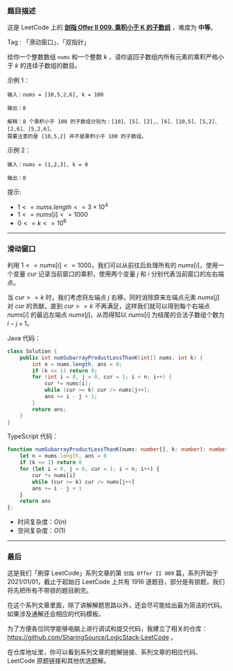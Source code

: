 ### 题目描述

这是 LeetCode 上的 **[剑指 Offer II 009. 乘积小于 K 的子数组](https://leetcode.cn/problems/ZVAVXX/solution/by-ac_oier-lop5/)** ，难度为 **中等**。

Tag : 「滑动窗口」、「双指针」



给你一个整数数组 `nums` 和一个整数 $k$ ，请你返回子数组内所有元素的乘积严格小于 $k$ 的连续子数组的数目。

示例 1：
```
输入：nums = [10,5,2,6], k = 100

输出：8

解释：8 个乘积小于 100 的子数组分别为：[10]、[5]、[2],、[6]、[10,5]、[5,2]、[2,6]、[5,2,6]。
需要注意的是 [10,5,2] 并不是乘积小于 100 的子数组。
```
示例 2：
```
输入：nums = [1,2,3], k = 0

输出：0
```

提示: 
* $1 <= nums.length <= 3 \times 10^4$
* $1 <= nums[i] <= 1000$
* $0 <= k <= 10^6$

---

### 滑动窗口

利用 $1 <= nums[i] <= 1000$，我们可以从前往后处理所有的 $nums[i]$，使用一个变量 $cur$ 记录当前窗口的乘积，使用两个变量 $j$ 和 $i$ 分别代表当前窗口的左右端点。

当 $cur >= k$ 时，我们考虑将左端点 $j$ 右移，同时消除原来左端点元素 $nums[j]$ 对 $cur$ 的贡献，直到 $cur >= k$ 不再满足，这样我们就可以得到每个右端点 $nums[i]$ 的最远左端点 $nums[j]$，从而得知以 $nums[i]$ 为结尾的合法子数组个数为 $i - j + 1$。

Java 代码：
```Java 
class Solution {
    public int numSubarrayProductLessThanK(int[] nums, int k) {
        int n = nums.length, ans = 0;
        if (k <= 1) return 0;
        for (int i = 0, j = 0, cur = 1; i < n; i++) {
            cur *= nums[i];
            while (cur >= k) cur /= nums[j++];
            ans += i - j + 1;
        }
        return ans;
    }
}
```
TypeScript 代码：
```TypeScript
function numSubarrayProductLessThanK(nums: number[], k: number): number {
    let n = nums.length, ans = 0
    if (k <= 1) return 0
    for (let i = 0, j = 0, cur = 1; i < n; i++) {
        cur *= nums[i]
        while (cur >= k) cur /= nums[j++]
        ans += i - j + 1
    }
    return ans
};
```
* 时间复杂度：$O(n)$
* 空间复杂度：$O(1)$

---

### 最后

这是我们「刷穿 LeetCode」系列文章的第 `剑指 Offer II 009` 篇，系列开始于 2021/01/01，截止于起始日 LeetCode 上共有 1916 道题目，部分是有锁题，我们将先把所有不带锁的题目刷完。

在这个系列文章里面，除了讲解解题思路以外，还会尽可能给出最为简洁的代码。如果涉及通解还会相应的代码模板。

为了方便各位同学能够电脑上进行调试和提交代码，我建立了相关的仓库：https://github.com/SharingSource/LogicStack-LeetCode 。

在仓库地址里，你可以看到系列文章的题解链接、系列文章的相应代码、LeetCode 原题链接和其他优选题解。

